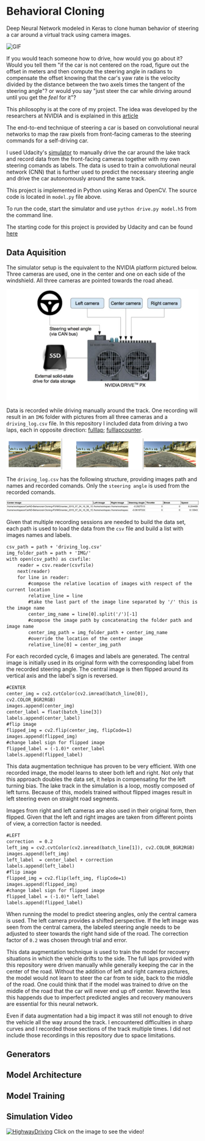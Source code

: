 # Behavioral Cloning

Deep Neural Network modeled in Keras to clone human behavior of steering a car around a virtual track using camera images.

![GIF](examples/BehavioralCloning.gif)

If you would teach someone how to drive, how would you go about it?
Would you tell them "if the car is not centered on the road, figure out the offset in meters and then compute the steering angle in radians to compensate the offset knowing that the car's yaw rate is the velocity divided by the distance between the two axels times the tangent of the steering angle"?
or would you say "just steer the car while driving around until you get the *feel* for it"?

This philosophy is at the core of my project. The idea was developed by the researchers at NVIDIA and is explained in this [article](​https://devblogs.nvidia.com/deep-learning-self-driving-cars/)

The end-to-end technique of steering a car is based on convolutional neural networks to map the raw pixels from front-facing cameras to the steering commands for a self-driving car.

I used Udacity's [simulator](https://github.com/udacity/self-driving-car-sim/releases) to manually drive the car around the lake track and record data from the front-facing cameras together with my own steering comands as labels. The data is used to train a convolutional neural network (CNN) that is further used to predict the necessary steering angle and drive the car autonomously around the same track.

This project is implemented in Python using Keras and OpenCV. The source code is located in `model.py` file above. 

To run the code, start the simulator and use `python drive.py model.h5` from the command line.

The starting code for this project is provided by Udacity and can be found [here](https://github.com/udacity/CarND-Behavioral-Cloning-P3)



## Data Aquisition

The simulator setup is the equivalent to the NVIDIA platform pictured below. Three cameras are used, one in the center and one on each side of the windshield. All three cameras are pointed towards the road ahead. 

![sys_arch](examples/sys_arch.JPG)


Data is recorded while driving manually around the track. One recording will result in an `IMG` folder with pictures from all three cameras and a `driving_log.csv` file. In this repository I included data from driving a two laps, each in opposite direction: [fulllap](fulllap); [fulllapcounter](fulllapcounter).

![l_c_r](examples/l_c_r.JPG)


The `driving_log.csv` has the following structure, providing images path and names and recorded comands. Only the `steering angle` is used from the recorded comands.

![data_rec](examples/data_rec.JPG)


Given that multiple recording sessions are needed to build the data set, each path is used to load the data from the `csv` file and build a list with images names and labels.

```
csv_path = path + 'driving_log.csv'
img_folder_path = path + 'IMG/'
with open(csv_path) as csvfile:
    reader = csv.reader(csvfile)
    next(reader)
    for line in reader:
        #compose the relative location of images with respect of the current location
        relative_line = line
        #take the last part of the image line separated by '/' this is the image name
        center_img_name = line[0].split('/')[-1]
        #compose the image path by concatenating the folder path and image name
        center_img_path = img_folder_path + center_img_name
        #override the location of the center image
        relative_line[0] = center_img_path
```

For each recorded cycle, 6 images and labels are generated. The central image is initially used in its original form with the corresponding label from the recorded steering angle. The central image is then flipped around its vertical axis and the label's sign is reversed.

```
#CENTER
center_img = cv2.cvtColor(cv2.imread(batch_line[0]), cv2.COLOR_BGR2RGB)
images.append(center_img)
center_label = float(batch_line[3])
labels.append(center_label)
#flip image
flipped_img = cv2.flip(center_img, flipCode=1)
images.append(flipped_img)
#change label sign for flipped image 
flipped_label = (-1.0)* center_label
labels.append(flipped_label)
```

This data augmentation technique has proven to be very efficient. With one recorded image, the model learns to steer both left and right.
Not only that this approach doubles the data set, it helps in compensating for the left turning bias. The lake track in the simulation is a loop, mostly composed of left turns. Because of this, models trained without flipped images result in left steering even on straight road segments. 

 
Images from right and left cameras are also used in their original form, then flipped. Given that the left and right images are taken from different points of view, a correction factor is needed. 

```
#LEFT
correction  = 0.2
left_img = cv2.cvtColor(cv2.imread(batch_line[1]), cv2.COLOR_BGR2RGB)
images.append(left_img)
left_label  = center_label + correction
labels.append(left_label)
#flip image
flipped_img = cv2.flip(left_img, flipCode=1)
images.append(flipped_img)
#change label sign for flipped image 
flipped_label = (-1.0)* left_label
labels.append(flipped_label)
```

When running the model to predict steering angles, only the central camera is used. The left camera provides a shifted perspective. If the left image was seen from the central camera, the labeled steering angle needs to be adjusted to steer towards the right hand side of the road. The correction factor of `0.2` was chosen through trial and error.

This data augmentation technique is used to train the model for recovery situations in which the vehicle drifts to the side. The full laps provided with this repository were driven manually while generally keeping the car in the center of the road. Without the addition of left and right camera pictures, the model would not learn to steer the car from te side, back to the middle of the road. One could think that if the model was trained to drive on the middle of the road that the car will never end up off center. Neverthe less this happends due to imperfect predicted angles and recovery manouvers are essential for this neural network.
 
Even if data augmentation had a big impact it was still not enough to drive the vehicle all the way around the track. I encountered difficulties in sharp curves and I recorded those sections of the track multiple times. I did not include those recordings in this repository due to space limitations. 


## Generators

## Model Architecture

## Model Training

## Simulation Video

[![HighwayDriving](https://img.youtube.com/vi/QEajKfN8Oxo/0.jpg)](https://www.youtube.com/watch?v=QEajKfN8Oxo)
 Click on the image to see the video!